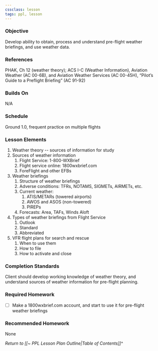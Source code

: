 ```yaml
---
cssclass: lesson
tags: ppl, lesson
---
```

### Objective
Develop ability to obtain, process and understand pre-flight weather briefings, and use weather data.

### References
PHAK, Ch 12 (weather theory); ACS I-C (Weather Information), Aviation Weather (AC 00-6B), and Aviation Weather Services (AC 00-45H), “Pilot’s Guide to a Preflight Briefing” (AC 91-92)

### Builds On
N/A

### Schedule
Ground 1.0, frequent practice on multiple flights

### Lesson Elements
1. Weather theory -- sources of information for study
2. Sources of weather information
	1. Flight Service: 1-800-WXBrief
	2. Flight service online: 1800wxbrief.com
	3. ForeFlight and other EFBs
3. Weather briefings
	1. Structure of weather briefings
	2. Adverse conditions: TFRs, NOTAMS, SIGMETs, AIRMETs, etc.
	3. Current weather:
		1. ATIS/METARs (towered airports)
		2. AWOS and ASOS (non-towered)
		3. PIREPs
	4. Forecasts: Area, TAFs, Winds Aloft
4. Types of weather briefings from Flight Service
	1. Outlook
	2. Standard
	3. Abbreviated
5. VFR flight plans for search and rescue
	1. When to use them
	2. How to file
	3. How to activate and close

### Completion Standards
Client should develop working knowledge of weather theory, and understand sources of weather information for pre-flight planning.

### Required Homework
 
- [ ] Make a 1800wxbrief.com account, and start to use it for pre-flight weather briefings

### Recommended Homework
None

*Return to [[~ PPL Lesson Plan Outline|Table of Contents]]^*